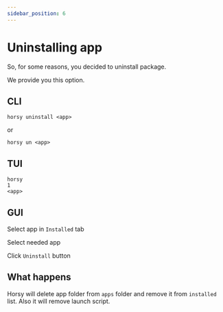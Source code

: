 ```yaml
---
sidebar_position: 6
---
```


# Uninstalling app

So, for some reasons, you decided to uninstall package.

We provide you this option.

## CLI
```
horsy uninstall <app>
```
or
```
horsy un <app>
```

## TUI
```
horsy
1
<app>
```

## GUI
Select app in `Installed` tab

Select needed app

Click `Uninstall` button

## What happens
Horsy will delete app folder from `apps` folder and remove it from `installed` list.
Also it will remove launch script.
